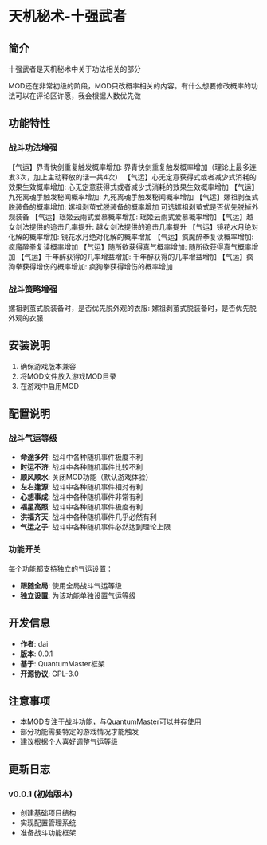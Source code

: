 # 天机秘术-十强武者

## 简介
十强武者是天机秘术中关于功法相关的部分

MOD还在非常初级的阶段，MOD只改概率相关的内容。有什么想要修改概率的功法可以在评论区许愿，我会根据人数优先做

## 功能特性

### 战斗功法增强
【气运】界青快剑重复触发概率增加: 界青快剑重复触发概率增加（理论上最多连发3次，加上主动释放的话一共4次）
【气运】心无定意获得式或者减少式消耗的效果生效概率增加: 心无定意获得式或者减少式消耗的效果生效概率增加
【气运】九死离魂手触发秘闻概率增加: 九死离魂手触发秘闻概率增加
【气运】嫘祖剥茧式脱装备的概率增加: 嫘祖剥茧式脱装备的概率增加
可选嫘祖剥茧式是否优先脱掉外观装备
【气运】瑶姬云雨式爱慕概率增加: 瑶姬云雨式爱慕概率增加
【气运】越女剑法提供的追击几率提升: 越女剑法提供的追击几率提升
【气运】镜花水月绝对化解的概率增加: 镜花水月绝对化解的概率增加
【气运】疯魔醉拳复读概率增加: 疯魔醉拳复读概率增加
【气运】随所欲获得真气概率增加: 随所欲获得真气概率增加
【气运】千年醉获得的几率增益增加: 千年醉获得的几率增益增加
【气运】疯狗拳获得增伤的概率增加: 疯狗拳获得增伤的概率增加

### 战斗策略增强
嫘祖剥茧式脱装备时，是否优先脱外观的衣服: 嫘祖剥茧式脱装备时，是否优先脱外观的衣服

## 安装说明
1. 确保游戏版本兼容
2. 将MOD文件放入游戏MOD目录
3. 在游戏中启用MOD

## 配置说明
### 战斗气运等级
- **命途多舛**: 战斗中各种随机事件极度不利
- **时运不济**: 战斗中各种随机事件比较不利  
- **顺风顺水**: 关闭MOD功能（默认游戏体验）
- **左右逢源**: 战斗中各种随机事件相对有利
- **心想事成**: 战斗中各种随机事件非常有利
- **福星高照**: 战斗中各种随机事件极度有利
- **洪福齐天**: 战斗中各种随机事件几乎必然有利
- **气运之子**: 战斗中各种随机事件必然达到理论上限

### 功能开关
每个功能都支持独立的气运设置：
- **跟随全局**: 使用全局战斗气运等级
- **独立设置**: 为该功能单独设置气运等级

## 开发信息
- **作者**: dai
- **版本**: 0.0.1  
- **基于**: QuantumMaster框架
- **开源协议**: GPL-3.0

## 注意事项
- 本MOD专注于战斗功能，与QuantumMaster可以并存使用
- 部分功能需要特定的游戏情况才能触发
- 建议根据个人喜好调整气运等级

## 更新日志
### v0.0.1 (初始版本)
- 创建基础项目结构
- 实现配置管理系统
- 准备战斗功能框架